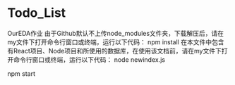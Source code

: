 # Todo_List
OurEDA作业
由于Github默认不上传node_modules文件夹，下载解压后，请在my文件下打开命令行窗口或终端，运行以下代码：
npm install
在本文件中包含有React项目、Node项目和所使用的数据库，在使用该文档前，请在my文件下打开命令行窗口或终端，运行以下代码：
node newindex.js

npm start
